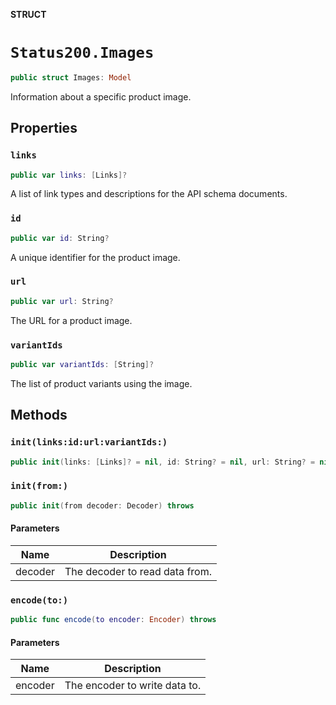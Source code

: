 **STRUCT**

# `Status200.Images`

```swift
public struct Images: Model
```

Information about a specific product image.

## Properties
### `links`

```swift
public var links: [Links]?
```

A list of link types and descriptions for the API schema documents.

### `id`

```swift
public var id: String?
```

A unique identifier for the product image.

### `url`

```swift
public var url: String?
```

The URL for a product image.

### `variantIds`

```swift
public var variantIds: [String]?
```

The list of product variants using the image.

## Methods
### `init(links:id:url:variantIds:)`

```swift
public init(links: [Links]? = nil, id: String? = nil, url: String? = nil, variantIds: [String]? = nil)
```

### `init(from:)`

```swift
public init(from decoder: Decoder) throws
```

#### Parameters

| Name | Description |
| ---- | ----------- |
| decoder | The decoder to read data from. |

### `encode(to:)`

```swift
public func encode(to encoder: Encoder) throws
```

#### Parameters

| Name | Description |
| ---- | ----------- |
| encoder | The encoder to write data to. |
